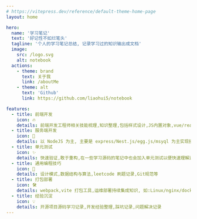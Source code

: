 ```yaml
---
# https://vitepress.dev/reference/default-theme-home-page
layout: home

hero:
  name: '学习笔记'
  text: '好记性不如烂笔头'
  tagline: '个人的学习笔记总结, 记录学习过的知识输出成文档'
  image:
    src: /logo.svg
    alt: notebook
  actions:
    - theme: brand
      text: 关于我
      link: /aboutMe
    - theme: alt
      text: 'Github'
      link: https://github.com/liaohui5/notebook

features:
  - title: 前端开发
    icon: 🔥
    details: 前端开发工程师相关技能梳理,知识整理,包括样式设计,JS内置对象,vue/react,WebAPI等
  - title: 服务端开发
    icon: 🚀
    details: 以 NodeJS 为主, 主要是 express/Nest.js/egg.js/msyql 为主实现接口
  - title: 单元测试
    icon: ✨
    details: 快速验证,敢于重构,在一些学习源码的笔记中也会加入单元测试以便快速理解逻辑
  - title: 通用编程技巧
    icon: 🎁
    details: 设计模式,数据结构与算法,leetcode 刷题记录,Git规范等
  - title: 打包部署
    icon: 🛠️
    details: webpack,vite 打包工具,运维部署持续集成知识, 如:Linux/nginx/docker/CI,CD 等
  - title: 经验沉淀
    icon: 💡
    details: 开源项目源码学习记录,开发经验整理,踩坑记录,问题解决记录
---
```

